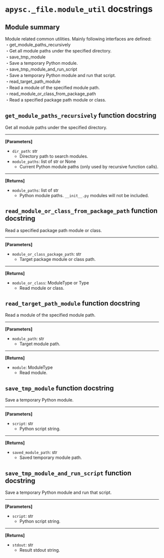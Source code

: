 # `apysc._file.module_util` docstrings

## Module summary

Module related common utilities. Mainly following interfaces are defined: <br>・get_module_paths_recursively <br> ・Get all module paths under the specified directory. <br>・save_tmp_module <br> ・Save a temporary Python module. <br>・save_tmp_module_and_run_script <br> ・Save a temporary Python module and run that script. <br>・read_target_path_module <br> ・Read a module of the specified module path. <br>・read_module_or_class_from_package_path <br> ・Read a specified package path module or class.

## `get_module_paths_recursively` function docstring

Get all module paths under the specified directory.<hr>

**[Parameters]**

- `dir_path`: str
  - Directory path to search modules.
- `module_paths`: list of str or None
  - Current Python module paths (only used by recursive function calls).

<hr>

**[Returns]**

- `module_paths`: list of str
  - Python module paths. `__init__.py` modules will not be included.

## `read_module_or_class_from_package_path` function docstring

Read a specified package path module or class.<hr>

**[Parameters]**

- `module_or_class_package_path`: str
  - Target package module or class path.

<hr>

**[Returns]**

- `module_or_class`: ModuleType or Type
  - Read module or class.

## `read_target_path_module` function docstring

Read a module of the specified module path.<hr>

**[Parameters]**

- `module_path`: str
  - Target module path.

<hr>

**[Returns]**

- `module`: ModuleType
  - Read module.

## `save_tmp_module` function docstring

Save a temporary Python module.<hr>

**[Parameters]**

- `script`: str
  - Python script string.

<hr>

**[Returns]**

- `saved_module_path`: str
  - Saved temporary module path.

## `save_tmp_module_and_run_script` function docstring

Save a temporary Python module and run that script.<hr>

**[Parameters]**

- `script`: str
  - Python script string.

<hr>

**[Returns]**

- `stdout`: str
  - Result stdout string.